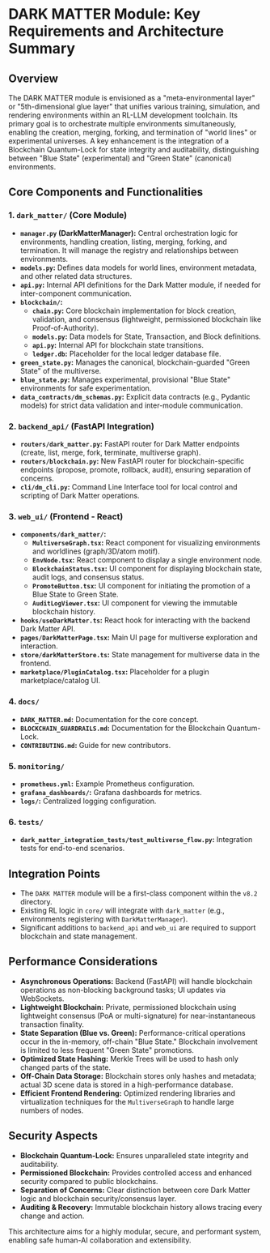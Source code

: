 
# DARK MATTER Module: Key Requirements and Architecture Summary

## Overview
The DARK MATTER module is envisioned as a "meta-environmental layer" or "5th-dimensional glue layer" that unifies various training, simulation, and rendering environments within an RL-LLM development toolchain. Its primary goal is to orchestrate multiple environments simultaneously, enabling the creation, merging, forking, and termination of "world lines" or experimental universes. A key enhancement is the integration of a Blockchain Quantum-Lock for state integrity and auditability, distinguishing between "Blue State" (experimental) and "Green State" (canonical) environments.

## Core Components and Functionalities

### 1. `dark_matter/` (Core Module)
- **`manager.py` (DarkMatterManager):** Central orchestration logic for environments, handling creation, listing, merging, forking, and termination. It will manage the registry and relationships between environments.
- **`models.py`:** Defines data models for world lines, environment metadata, and other related data structures.
- **`api.py`:** Internal API definitions for the Dark Matter module, if needed for inter-component communication.
- **`blockchain/`:**
    - **`chain.py`:** Core blockchain implementation for block creation, validation, and consensus (lightweight, permissioned blockchain like Proof-of-Authority).
    - **`models.py`:** Data models for State, Transaction, and Block definitions.
    - **`api.py`:** Internal API for blockchain state transitions.
    - **`ledger.db`:** Placeholder for the local ledger database file.
- **`green_state.py`:** Manages the canonical, blockchain-guarded "Green State" of the multiverse.
- **`blue_state.py`:** Manages experimental, provisional "Blue State" environments for safe experimentation.
- **`data_contracts/dm_schemas.py`:** Explicit data contracts (e.g., Pydantic models) for strict data validation and inter-module communication.

### 2. `backend_api/` (FastAPI Integration)
- **`routers/dark_matter.py`:** FastAPI router for Dark Matter endpoints (create, list, merge, fork, terminate, multiverse graph).
- **`routers/blockchain.py`:** New FastAPI router for blockchain-specific endpoints (propose, promote, rollback, audit), ensuring separation of concerns.
- **`cli/dm_cli.py`:** Command Line Interface tool for local control and scripting of Dark Matter operations.

### 3. `web_ui/` (Frontend - React)
- **`components/dark_matter/`:**
    - **`MultiverseGraph.tsx`:** React component for visualizing environments and worldlines (graph/3D/atom motif).
    - **`EnvNode.tsx`:** React component to display a single environment node.
    - **`BlockchainStatus.tsx`:** UI component for displaying blockchain state, audit logs, and consensus status.
    - **`PromoteButton.tsx`:** UI component for initiating the promotion of a Blue State to Green State.
    - **`AuditLogViewer.tsx`:** UI component for viewing the immutable blockchain history.
- **`hooks/useDarkMatter.ts`:** React hook for interacting with the backend Dark Matter API.
- **`pages/DarkMatterPage.tsx`:** Main UI page for multiverse exploration and interaction.
- **`store/darkMatterStore.ts`:** State management for multiverse data in the frontend.
- **`marketplace/PluginCatalog.tsx`:** Placeholder for a plugin marketplace/catalog UI.

### 4. `docs/`
- **`DARK_MATTER.md`:** Documentation for the core concept.
- **`BLOCKCHAIN_GUARDRAILS.md`:** Documentation for the Blockchain Quantum-Lock.
- **`CONTRIBUTING.md`:** Guide for new contributors.

### 5. `monitoring/`
- **`prometheus.yml`:** Example Prometheus configuration.
- **`grafana_dashboards/`:** Grafana dashboards for metrics.
- **`logs/`:** Centralized logging configuration.

### 6. `tests/`
- **`dark_matter_integration_tests/test_multiverse_flow.py`:** Integration tests for end-to-end scenarios.

## Integration Points
- The `DARK MATTER` module will be a first-class component within the `v8.2` directory.
- Existing RL logic in `core/` will integrate with `dark_matter` (e.g., environments registering with `DarkMatterManager`).
- Significant additions to `backend_api` and `web_ui` are required to support blockchain and state management.

## Performance Considerations
- **Asynchronous Operations:** Backend (FastAPI) will handle blockchain operations as non-blocking background tasks; UI updates via WebSockets.
- **Lightweight Blockchain:** Private, permissioned blockchain using lightweight consensus (PoA or multi-signature) for near-instantaneous transaction finality.
- **State Separation (Blue vs. Green):** Performance-critical operations occur in the in-memory, off-chain "Blue State." Blockchain involvement is limited to less frequent "Green State" promotions.
- **Optimized State Hashing:** Merkle Trees will be used to hash only changed parts of the state.
- **Off-Chain Data Storage:** Blockchain stores only hashes and metadata; actual 3D scene data is stored in a high-performance database.
- **Efficient Frontend Rendering:** Optimized rendering libraries and virtualization techniques for the `MultiverseGraph` to handle large numbers of nodes.

## Security Aspects
- **Blockchain Quantum-Lock:** Ensures unparalleled state integrity and auditability.
- **Permissioned Blockchain:** Provides controlled access and enhanced security compared to public blockchains.
- **Separation of Concerns:** Clear distinction between core Dark Matter logic and blockchain security/consensus layer.
- **Auditing & Recovery:** Immutable blockchain history allows tracing every change and action.

This architecture aims for a highly modular, secure, and performant system, enabling safe human-AI collaboration and extensibility.

